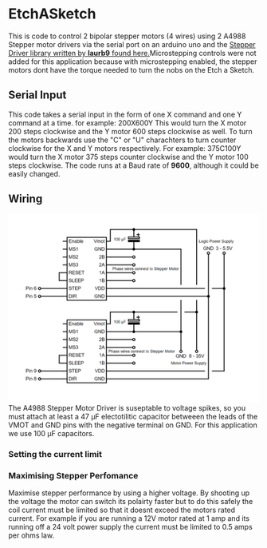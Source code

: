 # EtchASketch
This is code to control 2 bipolar stepper motors (4 wires) using 2 A4988 Stepper motor drivers via the serial port on an arduino uno and the [Stepper Driver library written by **laurb9** found here.](https://github.com/laurb9/StepperDriver)Microstepping controls were not added for this application because with microstepping enabled, the stepper motors dont have the torque needed to turn the nobs on the Etch a Sketch. 

## Serial Input
This code takes a serial input in the form of one X command and one Y command at a time. for example: 200X600Y
This would turn the X motor 200 steps clockwise and the Y motor 600 steps clockwise as well. To turn the motors backwards use the "C" or "U" charachters to turn counter clockwise for the X and Y motors respectively. For example: 375C100Y would turn the X motor 375 steps counter clockwise and the Y motor 100 steps clockwise. 
The code runs at a Baud rate of **9600**, although it could be easily changed. 
## Wiring 
![Dual A4988 wiring diagram](https://github.com/nikopoulospet/EtchASketch/blob/master/dual%20A4988%20stepper%20driver%20circuit.png)
The A4988 Stepper Motor Driver is suseptable to voltage spikes, so you must attach at least a 47 μF electotilitic capacitor betweeen the leads of the VMOT and GND pins with the negative terminal on GND. For this application we use 100 μF capacitors. 
### Setting the current limit


### Maximising Stepper Perfomance
Maximise stepper performance by using a higher voltage. By shooting up the voltage the motor can switch its polairty faster but to do this safely the coil current must be limited so that it doesnt exceed the motors rated current. For example if you are running a 12V motor rated at 1 amp and its running off a 24 volt power supply the current must be limited to 0.5 amps per ohms law. 
